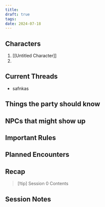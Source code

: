 ```yaml
---
title: 
draft: true
tags: 
date: 2024-07-18
---
```

## Characters
1. [[Untitled Character]]
2. 

## Current Threads
* safnkas

## Things the party should know


## NPCs that might show up


## Important Rules


## Planned Encounters


## Recap

> [!tip] Session 0
> Contents


## Session Notes

